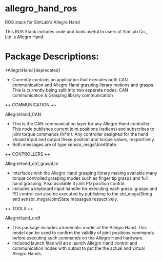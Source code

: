 allegro_hand_ros
================

ROS stack for SimLab's Allegro Hand

This ROS Stack includes code and tools useful
to users of SimLab Co., Ltd.'s Allegro Hand.

Package Descriptions:
=========================

*AllegroHand [deprecated]
 - Currently contains an application that executes both CAN communication and Allegro Hand grasping library motions and grasps. This is currently being split into two seperate nodes: CAN communication & Grasping library communication


++ COMMUNICATION ++

AllegroHand_CAN
 - This is the CAN communication layer for any Allegro Hand controller. This node publishes current joint positions (radians) and subscribes to joint torque commands (N*m). Any controller designed for the hand should input and output these position and torque values, respectively.
 - Both messages are of type sensor_msgs/JointState.


++ CONTROLLERS ++	

AllegroHand_ctrl_graspLib
 - Interfaces with the Allegro Hand grasping library making available many torque controlled grasping modes such as finger tip grasps and full hand grasping. Also available it joint PD position control.
  - Includes a keyboard input handler for executing each grasp. grasps and PD control can also be executed by publishing to the std_msgs/String and sensor_msgs/JointState messages respectively.
	

++ TOOLS ++

AllegroHand_urdf
 - This package includes a kinematic model of the Allegro Hand. This model can be used to confirm the validity of joint positions commands before executing such commands on the Allegro Hand hardware.
 - Included launch files will also launch Allegro Hand control and communication nodes with output to put the the actual and virtual Allegro Hands.
